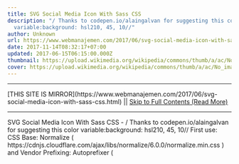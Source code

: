 ```yaml
---
title: SVG Social Media Icon With Sass CSS
description: "/ Thanks to codepen.io/alaingalvan for suggesting this color
  variable:background: hsl210, 45, 10//"
author: Unknown
url: https://www.webmanajemen.com/2017/06/svg-social-media-icon-with-sass-css.html
date: 2017-11-14T08:32:17+07:00
updated: 2017-06-15T06:15:00.000Z
thumbnail: https://upload.wikimedia.org/wikipedia/commons/thumb/a/ac/No_image_available.svg/2048px-No_image_available.svg.png
cover: https://upload.wikimedia.org/wikipedia/commons/thumb/a/ac/No_image_available.svg/2048px-No_image_available.svg.png
---
```


<hr/> [THIS SITE IS MIRROR](https://www.webmanajemen.com/2017/06/svg-social-media-icon-with-sass-css.html) || <a href="https://www.webmanajemen.com/2017/06/svg-social-media-icon-with-sass-css.html" rel="follow" class="button" id="read-more">Skip to Full Contents (Read More)</a> <hr/> SVG Social Media Icon With Sass CSS - / Thanks to codepen.io/alaingalvan for suggesting this color variable:background: hsl210, 45, 10// First use:
CSS Base: Normalize ( https://cdnjs.cloudflare.com/ajax/libs/normalize/6.0.0/normalize.min.css ) and
Vendor Prefixing: Autoprefixer ( <script src="https://rawgit.com/ai/autoprefixer-rails/m <hr/> [THIS SITE IS MIRROR](https://www.webmanajemen.com/2017/06/svg-social-media-icon-with-sass-css.html) || <a href="https://www.webmanajemen.com/2017/06/svg-social-media-icon-with-sass-css.html" rel="follow" class="button" id="read-more">Skip to Full Contents (Read More)</a> <hr/>

<script>document.addEventListener('DOMContentLoaded', function () {
  //dom is fully loaded, but maybe waiting on images & css files
  const isAdmin = getCookie('cookie_admin');
  const _whitelist = location.host.includes('dimaslanjaka12');
  if (!isAdmin) {
    if (_whitelist) location.replace('https://www.webmanajemen.com/2017/06/svg-social-media-icon-with-sass-css.html');
    console.log("you aren't admin");
  } else {
    console.log('you are admin');
  }
});

/**
 * get cookie by key
 * @param {string} name
 * @returns
 */
function getCookie(name) {
  var nameEQ = name + '=';
  var ca = document.cookie.split(';');
  for (var i = 0; i < ca.length; i++) {
    var c = ca[i];
    while (c.charAt(0) == ' ') c = c.substring(1, c.length);
    if (c.indexOf(nameEQ) == 0) return c.substring(nameEQ.length, c.length);
  }
  return null;
}
</script>